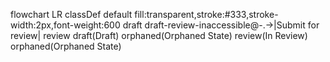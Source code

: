 flowchart LR
    classDef default fill:transparent,stroke:#333,stroke-width:2px,font-weight:600
    draft draft-review-inaccessible@-.->|Submit for review| review
    draft(Draft)
    orphaned(Orphaned State)
    review(In Review)
    orphaned(Orphaned State)